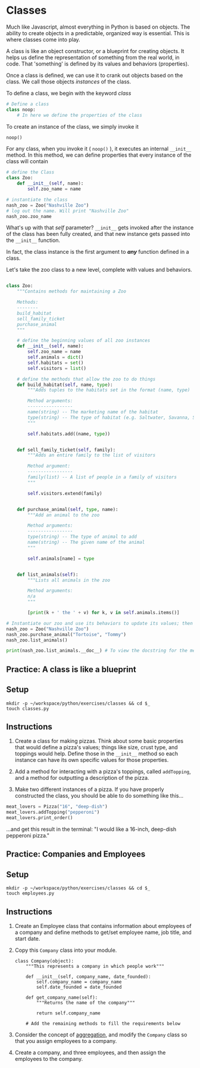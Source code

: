 # Classes
Much like Javascript, almost everything in Python is based on objects. The ability to create objects in a predictable, organized way is essential. This is where classes come into play.

A class is like an object constructor, or a blueprint for creating objects. It helps us define the representation of something from the real world, in code. That 'something' is defined by its values and behaviors (properties).

Once a class is defined, we can use it to crank out objects based on the class. We call those objects _instances_ of the class.

To define a class, we begin with the keyword _class_

```python
# Define a class
class noop:
    # In here we define the properties of the class
```
To create an instance of the class, we simply invoke it
```python
noop()
```

For any class, when you invoke it ( `noop()` ), it executes an internal `__init__` method. In this method, we can define properties that every instance of the class will contain

```python
# define the Class
class Zoo:
    def __init__(self, name):
        self.zoo_name = name

# instantiate the class
nash_zoo = Zoo("Nashville Zoo")
# log out the name. Will print "Nashville Zoo"
nash_zoo.zoo_name
```

What's up with that _self_ parameter? `__init__` gets invoked after the instance of the class has been fully created, and that new instance gets passed into the `__init__` function.

In fact, the class instance is the first argument to **_any_** function defined in a class.

Let's take the zoo class to a new level, complete with values and behaviors.
```python

class Zoo:
    """Contains methods for maintaining a Zoo

    Methods:
    --------
    build_habitat
    sell_family_ticket
    purchase_animal
    """

    # define the beginning values of all zoo instances
    def __init__(self, name):
        self.zoo_name = name
        self.animals = dict()
        self.habitats = set()
        self.visitors = list()

    # define the methods that allow the zoo to do things
    def build_habitat(self, name, type):
        """Adds tuples to the habitats set in the format (name, type)

        Method arguments:
        -----------------
        name(string) -- The marketing name of the habitat
        type(string) -- The type of habitat (e.g. Saltwater, Savanna, Swamp, etc.)
        """

        self.habitats.add((name, type))


    def sell_family_ticket(self, family):
        """Adds an entire family to the list of visitors

        Method argument:
        -----------------
        family(list) -- A list of people in a family of visitors
        """

        self.visitors.extend(family)


    def purchase_animal(self, type, name):
        """Add an animal to the zoo

        Method arguments:
        -----------------
        type(string) -- The type of animal to add
        name(string) -- The given name of the animal
        """

        self.animals[name] = type


    def list_animals(self):
        """Lists all animals in the zoo

        Method arguments:
        n/a
        """

        [print(k + ' the ' + v) for k, v in self.animals.items()]

# Instantiate our zoo and use its behaviors to update its values; then get those values out of it
nash_zoo = Zoo("Nashville Zoo")
nash_zoo.purchase_animal("Tortoise", "Tommy")
nash_zoo.list_animals()

print(nash_zoo.list_animals.__doc__) # To view the docstring for the method
```

## Practice: A class is like a blueprint
## Setup

```
mkdir -p ~/workspace/python/exercises/classes && cd $_
touch classes.py
```

## Instructions
1. Create a class for making pizzas. Think about some basic properties that would define a pizza's values; things like size, crust type, and toppings would help. Define those in the `__init__` method so each instance can have its own specific values for those properties.

2. Add a method for interacting with a pizza's toppings, called `addTopping`, and a method for outputting a description of the pizza.

3. Make two different instances of a pizza. If you have properly constructed the class, you should be able to do something like this...

```python
meat_lovers = Pizza("16", "deep-dish")
meat_lovers.addTopping("pepperoni")
meat_lovers.print_order()
```
...and get this result in the terminal: "I would like a 16-inch, deep-dish pepperoni pizza."


## Practice: Companies and Employees
## Setup

```
mkdir -p ~/workspace/python/exercises/classes && cd $_
touch employees.py
```

## Instructions

1. Create an Employee class that contains information about employees of a company and define methods to get/set employee name, job title, and start date.

2. Copy this `Company` class into your module.

    ```
    class Company(object):
        """This represents a company in which people work"""

        def __init__(self, company_name, date_founded):
            self.company_name = company_name
            self.date_founded = date_founded

        def get_company_name(self):
            """Returns the name of the company"""

            return self.company_name

        # Add the remaining methods to fill the requirements below
    ```

3. Consider the concept of [aggregation](../FND_11_INHERIT_COMPOSE_AGGREGATE.md#aggregation), and modify the `Company` class so that you assign employees to a company.
4. Create a company, and three employees, and then assign the employees to the company.
